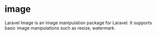 # image
Laravel Image is an image manipulation package for Laravel. It supports basic image manipulations such as resize, watermark.
